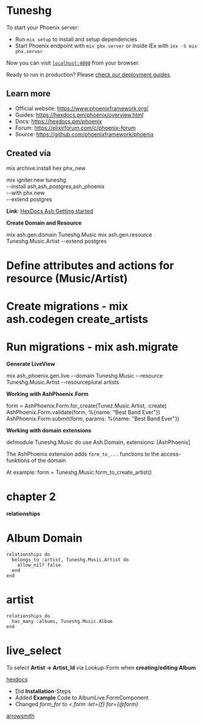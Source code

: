 # Tuneshg

To start your Phoenix server:

- Run `mix setup` to install and setup dependencies
- Start Phoenix endpoint with `mix phx.server` or inside IEx with `iex -S mix phx.server`

Now you can visit [`localhost:4000`](http://localhost:4000) from your browser.

Ready to run in production? Please [check our deployment guides](https://hexdocs.pm/phoenix/deployment.html).

## Learn more

- Official website: https://www.phoenixframework.org/
- Guides: https://hexdocs.pm/phoenix/overview.html
- Docs: https://hexdocs.pm/phoenix
- Forum: https://elixirforum.com/c/phoenix-forum
- Source: https://github.com/phoenixframework/phoenix

## Created via

mix archive.install hex phx_new

mix igniter.new tuneshg \
 --install ash,ash_postgres,ash_phoenix \
 --with phx.new \
 --extend postgres

**Link**:
[HexDocs Ash Getting started](https://hexdocs.pm/ash/get-started.html)

**Create Domain and Resource**

mix ash.gen.domain Tuneshg.Music
mix ash.gen.resource Tuneshg.Music.Artist --extend postgres

# Define attributes and actions for resource (Music/Artist)

# Create migrations - mix ash.codegen create_artists

# Run migrations - mix ash.migrate

**Generate LiveView**

mix ash_phoenix.gen.live --domain Tuneshg.Music --resource Tuneshg.Music.Artist --resourceplural artists

**Working with AshPhoenix.Form**

form = AshPhoenix.Form.for_create(Tunez.Music.Artist, :create)
AshPhoenix.Form.validate(form, %{name: "Best Band Ever"})
AshPhoenix.Form.submit(form, params: %{name: "Best Band Ever"})

**Working with domain extensions**

defmodule Tuneshg.Music do
use Ash.Domain, extensions: [AshPhoenix]

The AshPhoenix extension adds `form_to_...` functions to the access-funktions of the domain

At example:
form = Tuneshg.Music.form_to_create_artist()

# chapter 2

**relationships**

# Album Domain

```
relationships do
  belongs_to :artist, Tuneshg.Music.Artist do
    allow_nil? false
  end
end
```

# artist

```
relationships do
  has_many :albums, Tuneshg.Music.Album
end
```

# live_select

To select **Artist -> Artist_Id** via Lookup-Form when **creating/editing Album**

[hexdocs](https://hexdocs.pm/live_select/readme.html#content)

- Did **Installation**-Steps
- Added **Example** Code to AlbumLive.FormComponent
- Changed _form_for_ to _<.form :let={f} for={@form}_

[arrowsmith](https://arrowsmithlabs.com/blog/you-can-stop-using-form-for-in-phoenix)
